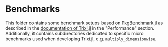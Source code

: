 # Benchmarks

This folder contains some benchmark setups based on
[PkgBenchmark.jl](https://github.com/JuliaCI/PkgBenchmark.jl)
as described in the [documentation of Trixi.jl](https://trixi-framework.github.io/Trixi.jl/stable)
in the "Performance" section.
Additionally, it contains subdirectories dedicated to specific micro benchmarks
used when developing Trixi.jl, e.g. `multiply_dimensionwise`.
